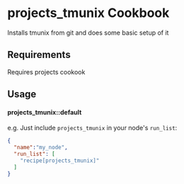 projects_tmunix Cookbook
========================
Installs tmunix from git and does some basic setup of it

Requirements
------------
Requires projects cookook


Usage
-----
#### projects_tmunix::default

e.g.
Just include `projects_tmunix` in your node's `run_list`:

```json
{
  "name":"my_node",
  "run_list": [
    "recipe[projects_tmunix]"
  ]
}
```
